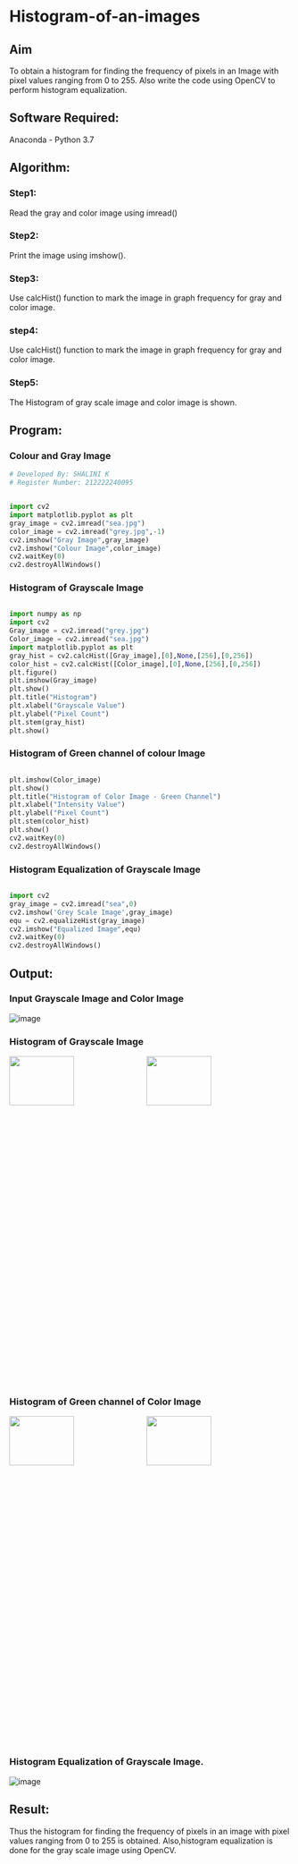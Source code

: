 # Histogram-of-an-images
## Aim
To obtain a histogram for finding the frequency of pixels in an Image with pixel values ranging from 0 to 255. Also write the code using OpenCV to perform histogram equalization.

## Software Required:
Anaconda - Python 3.7

## Algorithm:
### Step1:
Read the gray and color image using imread()

### Step2:
Print the image using imshow().

### Step3:
Use calcHist() function to mark the image in graph frequency for gray and color image.

### step4:
Use calcHist() function to mark the image in graph frequency for gray and color image.

### Step5:
The Histogram of gray scale image and color image is shown.

## Program:
### Colour and Gray Image
```python
# Developed By: SHALINI K
# Register Number: 212222240095


import cv2
import matplotlib.pyplot as plt
gray_image = cv2.imread("sea.jpg")
color_image = cv2.imread("grey.jpg",-1)
cv2.imshow("Gray Image",gray_image)
cv2.imshow("Colour Image",color_image)
cv2.waitKey(0)
cv2.destroyAllWindows()

```
### Histogram of Grayscale Image

```py

import numpy as np
import cv2
Gray_image = cv2.imread("grey.jpg")
Color_image = cv2.imread("sea.jpg")
import matplotlib.pyplot as plt
gray_hist = cv2.calcHist([Gray_image],[0],None,[256],[0,256])
color_hist = cv2.calcHist([Color_image],[0],None,[256],[0,256])
plt.figure()
plt.imshow(Gray_image)
plt.show()
plt.title("Histogram")
plt.xlabel("Grayscale Value")
plt.ylabel("Pixel Count")
plt.stem(gray_hist)
plt.show()

```
### Histogram of Green channel of colour Image

```py

plt.imshow(Color_image)
plt.show()
plt.title("Histogram of Color Image - Green Channel")
plt.xlabel("Intensity Value")
plt.ylabel("Pixel Count")
plt.stem(color_hist)
plt.show()
cv2.waitKey(0)
cv2.destroyAllWindows()
  ```


### Histogram Equalization of Grayscale Image

```py

import cv2
gray_image = cv2.imread("sea",0)
cv2.imshow('Grey Scale Image',gray_image)
equ = cv2.equalizeHist(gray_image)
cv2.imshow("Equalized Image",equ)
cv2.waitKey(0)
cv2.destroyAllWindows()

```

## Output:
### Input Grayscale Image and Color Image
![image](https://github.com/shalinikannan23/Histogram-of-an-images/assets/118656529/54ccf726-ceef-438b-9d40-96af6ec094fc)



### Histogram of Grayscale Image

<img height=15% width=48% src="https://github.com/shalinikannan23/Histogram-of-an-images/assets/118656529/118e0518-4965-40e3-ac0c-1452acf91ae8">
<img height=15% width=48% src="https://github.com/shalinikannan23/Histogram-of-an-images/assets/118656529/27df6da9-028b-4bb7-acaa-a3f084627bde">




### Histogram of Green channel of Color Image
<img height=15% width=48% src="https://github.com/shalinikannan23/Histogram-of-an-images/assets/118656529/c8893082-ec01-4b33-8696-8d0ec950fda9">
<img height=15% width=48% src="https://github.com/shalinikannan23/Histogram-of-an-images/assets/118656529/eaa83d4b-60dc-4d71-86da-c2b3f3cf379e">





### Histogram Equalization of Grayscale Image.


![image](https://github.com/shalinikannan23/Histogram-of-an-images/assets/118656529/a356f6d0-00e0-480d-9cd2-7fd84f2c8403)



## Result: 
Thus the histogram for finding the frequency of pixels in an image with pixel values ranging from 0 to 255 is obtained. Also,histogram equalization is done for the gray scale image using OpenCV.
